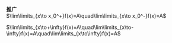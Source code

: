 **推广**  
$\lim\limits_{x\to x_0^+}f(x)=A\quad\lim\limits_{x\to x_0^-}f(x)=A$  
  
$\lim\limits_{x\to+\infty}f(x)=A\quad\lim\limits_{x\to-\infty}f(x)=A\quad\lim\limits_{x\to\infty}f(x)=A$  
